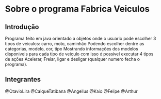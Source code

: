 # Sobre o programa Fabrica Veiculos

## Introdução
Programa feito em java orientado a objetos onde o usuario pode escolher 3 tipos de veiculos: carro, moto, caminhão
Podendo escolher dentre as categorias, modelo, cor, tipo
Mostrando informações dos modelos disponiveis para cada tipo de veiculo
com isso é possivel executar 4 tipos de ações
Acelerar, Freiar, ligar e desligar (qualquer numero fecha o programa).

## Integrantes
@OtavioLira
@CaiqueTatibana
@Angellus
@Kaio
@Felipe
@Arthur
